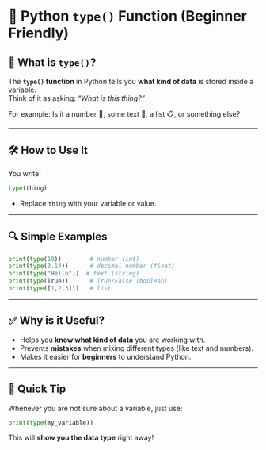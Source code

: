 # 📝 Python `type()` Function (Beginner Friendly)

## 📖 What is `type()`?
The **`type()` function** in Python tells you **what kind of data** is stored inside a variable.  
Think of it as asking: *“What is this thing?”*  

For example: Is it a number 🔢, some text 📝, a list 📋, or something else?

---

## 🛠️ How to Use It
You write:  
```python
type(thing)
```
- Replace `thing` with your variable or value.

---

## 🔍 Simple Examples
```python
print(type(10))        # number (int)
print(type(3.14))      # decimal number (float)
print(type("Hello"))  # text (string)
print(type(True))      # True/False (boolean)
print(type([1,2,3]))   # list
```

---

## ✅ Why is it Useful?
- Helps you **know what kind of data** you are working with.  
- Prevents **mistakes** when mixing different types (like text and numbers).  
- Makes it easier for **beginners** to understand Python.

---

## 📌 Quick Tip
Whenever you are not sure about a variable, just use:  
```python
print(type(my_variable))
```  
This will **show you the data type** right away!

